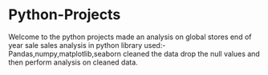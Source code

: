 # Python-Projects
Welcome to the python projects 
made an analysis on global stores end of year sale sales analysis in python
library used:-Pandas,numpy,matplotlib,seaborn
cleaned the data drop the null values and then perform analysis on cleaned data.
